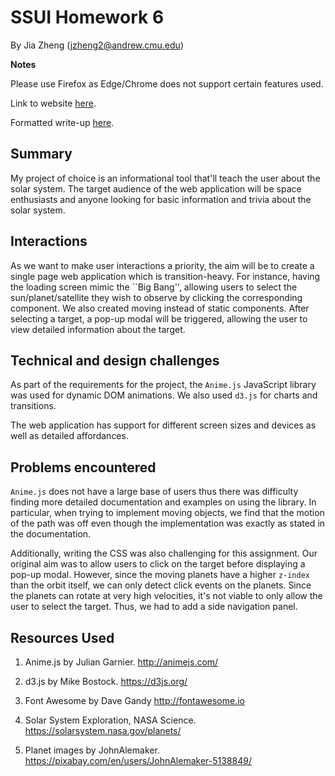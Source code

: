 # SSUI Homework 6

By Jia Zheng (jzheng2@andrew.cmu.edu)

**Notes**

Please use Firefox as Edge/Chrome does not support certain features used.

Link to website [here](https://jzheng13.github.io/SSUI-Homework-6).

Formatted write-up [here](doc/assign6-writeup-ssui.pdf).

## Summary

My project of choice is an informational tool that'll teach the user about the solar system. The target audience of the web application will be space enthusiasts and anyone looking for basic information and trivia about the solar system.

## Interactions

As we want to make user interactions a priority, the aim will be to create a single page web application which is transition-heavy. For instance, having the loading screen mimic the ``Big Bang'', allowing users to select the sun/planet/satellite they wish to observe by clicking the corresponding component. We also created moving instead of static components. After selecting a target, a pop-up modal will be triggered, allowing the user to view detailed information about the target.

## Technical and design challenges

As part of the requirements for the project, the `Anime.js` JavaScript library was used for dynamic DOM animations. We also used `d3.js` for charts and transitions.

The web application has support for different screen sizes and devices as well as detailed affordances.

## Problems encountered

`Anime.js` does not have a large base of users thus there was difficulty finding more detailed documentation and examples on using the library. In particular, when trying to implement moving objects, we find that the motion of the path was off even though the implementation was exactly as stated in the documentation.

Additionally, writing the CSS was also challenging for this assignment. Our original aim was to allow users to click on the target before displaying a pop-up modal. However, since the moving planets have a higher `z-index` than the orbit itself, we can only detect click events on the planets. Since the planets can rotate at very high velocities, it's not viable to only allow the user to select the target. Thus, we had to add a side navigation panel.

## Resources Used

1. Anime.js by Julian Garnier.
   http://animejs.com/

2. d3.js by Mike Bostock.
   https://d3js.org/

3. Font Awesome by Dave Gandy
   http://fontawesome.io

4. Solar System Exploration, NASA Science. 
   https://solarsystem.nasa.gov/planets/

5. Planet images by JohnAlemaker.
   https://pixabay.com/en/users/JohnAlemaker-5138849/




